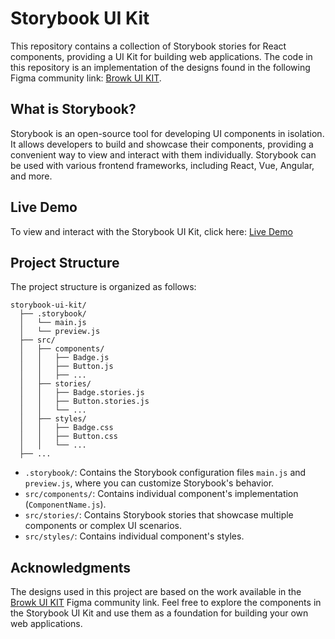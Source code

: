 # Storybook UI Kit

This repository contains a collection of Storybook stories for React components, providing a UI Kit for building web applications. The code in this repository is an implementation of the designs found in the following Figma community link: [Browk UI KIT](https://www.figma.com/community/file/817436609226882468/Browk-UI-KIT).

## What is Storybook?

Storybook is an open-source tool for developing UI components in isolation. It allows developers to build and showcase their components, providing a convenient way to view and interact with them individually. Storybook can be used with various frontend frameworks, including React, Vue, Angular, and more.

## Live Demo

To view and interact with the Storybook UI Kit, click here: [Live Demo](https://storybook-ui-kit.netlify.app/)


## Project Structure

The project structure is organized as follows:

```
storybook-ui-kit/
  ├── .storybook/
  │   └── main.js
  │   └── preview.js
  ├── src/
  │   ├── components/
  │   │   ├── Badge.js
  │   │   ├── Button.js
  │   │   ├── ...
  │   ├── stories/
  │   │   ├── Badge.stories.js
  │   │   ├── Button.stories.js
  │   │   └── ...
  │   ├── styles/
  │   │   ├── Badge.css
  │   │   ├── Button.css
  │   │   └── ...
  ├── ...
```

- `.storybook/`: Contains the Storybook configuration files `main.js` and `preview.js`, where you can customize Storybook's behavior.
- `src/components/`: Contains individual component's implementation (`ComponentName.js`).
- `src/stories/`: Contains Storybook stories that showcase multiple components or complex UI scenarios.
- `src/styles/`: Contains individual component's styles.

## Acknowledgments

The designs used in this project are based on the work available in the [Browk UI KIT](https://www.figma.com/community/file/817436609226882468/Browk-UI-KIT) Figma community link. Feel free to explore the components in the Storybook UI Kit and use them as a foundation for building your own web applications.